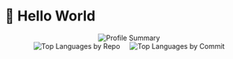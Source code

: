 # 👋 Hello World

<p align="center">
  <img src="http://github-profile-summary-cards.vercel.app/api/cards/profile-details?username=houfei&theme=nord_bright" alt="Profile Summary">
  <br>
  <img src="http://github-profile-summary-cards.vercel.app/api/cards/repos-per-language?username=houfei&theme=nord_bright" alt="Top Languages by Repo">
  &nbsp;&nbsp;&nbsp;
  <img src="http://github-profile-summary-cards.vercel.app/api/cards/most-commit-language?username=houfei&theme=nord_bright" alt="Top Languages by Commit">
</p>
